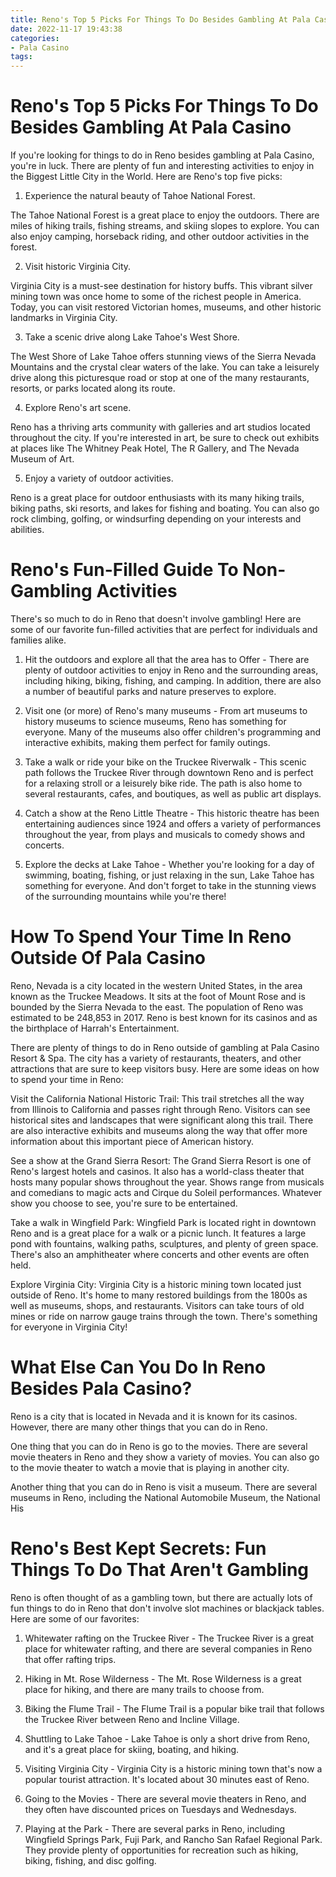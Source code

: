 ```yaml
---
title: Reno's Top 5 Picks For Things To Do Besides Gambling At Pala Casino 
date: 2022-11-17 19:43:38
categories:
- Pala Casino
tags:
---
```



#  Reno's Top 5 Picks For Things To Do Besides Gambling At Pala Casino 

If you're looking for things to do in Reno besides gambling at Pala Casino, you're in luck. There are plenty of fun and interesting activities to enjoy in the Biggest Little City in the World. Here are Reno's top five picks:

1. Experience the natural beauty of Tahoe National Forest.

The Tahoe National Forest is a great place to enjoy the outdoors. There are miles of hiking trails, fishing streams, and skiing slopes to explore. You can also enjoy camping, horseback riding, and other outdoor activities in the forest.

2. Visit historic Virginia City.

Virginia City is a must-see destination for history buffs. This vibrant silver mining town was once home to some of the richest people in America. Today, you can visit restored Victorian homes, museums, and other historic landmarks in Virginia City.

3. Take a scenic drive along Lake Tahoe's West Shore.

The West Shore of Lake Tahoe offers stunning views of the Sierra Nevada Mountains and the crystal clear waters of the lake. You can take a leisurely drive along this picturesque road or stop at one of the many restaurants, resorts, or parks located along its route.

4. Explore Reno's art scene.

Reno has a thriving arts community with galleries and art studios located throughout the city. If you're interested in art, be sure to check out exhibits at places like The Whitney Peak Hotel, The R Gallery, and The Nevada Museum of Art.

5. Enjoy a variety of outdoor activities.

Reno is a great place for outdoor enthusiasts with its many hiking trails, biking paths, ski resorts, and lakes for fishing and boating. You can also go rock climbing, golfing, or windsurfing depending on your interests and abilities.

#  Reno's Fun-Filled Guide To Non-Gambling Activities 

There's so much to do in Reno that doesn't involve gambling! Here are some of our favorite fun-filled activities that are perfect for individuals and families alike.

1. Hit the outdoors and explore all that the area has to Offer - There are plenty of outdoor activities to enjoy in Reno and the surrounding areas, including hiking, biking, fishing, and camping. In addition, there are also a number of beautiful parks and nature preserves to explore.

2. Visit one (or more) of Reno's many museums - From art museums to history museums to science museums, Reno has something for everyone. Many of the museums also offer children's programming and interactive exhibits, making them perfect for family outings.

3. Take a walk or ride your bike on the Truckee Riverwalk - This scenic path follows the Truckee River through downtown Reno and is perfect for a relaxing stroll or a leisurely bike ride. The path is also home to several restaurants, cafes, and boutiques, as well as public art displays.

4. Catch a show at the Reno Little Theatre - This historic theatre has been entertaining audiences since 1924 and offers a variety of performances throughout the year, from plays and musicals to comedy shows and concerts.

5. Explore the decks at Lake Tahoe - Whether you're looking for a day of swimming, boating, fishing, or just relaxing in the sun, Lake Tahoe has something for everyone. And don't forget to take in the stunning views of the surrounding mountains while you're there!

#  How To Spend Your Time In Reno Outside Of Pala Casino 

Reno, Nevada is a city located in the western United States, in the area known as the Truckee Meadows. It sits at the foot of Mount Rose and is bounded by the Sierra Nevada to the east. The population of Reno was estimated to be 248,853 in 2017. Reno is best known for its casinos and as the birthplace of Harrah's Entertainment. 

There are plenty of things to do in Reno outside of gambling at Pala Casino Resort & Spa. The city has a variety of restaurants, theaters, and other attractions that are sure to keep visitors busy. Here are some ideas on how to spend your time in Reno:

Visit the California National Historic Trail: This trail stretches all the way from Illinois to California and passes right through Reno. Visitors can see historical sites and landscapes that were significant along this trail. There are also interactive exhibits and museums along the way that offer more information about this important piece of American history.

See a show at the Grand Sierra Resort: The Grand Sierra Resort is one of Reno's largest hotels and casinos. It also has a world-class theater that hosts many popular shows throughout the year. Shows range from musicals and comedians to magic acts and Cirque du Soleil performances. Whatever show you choose to see, you're sure to be entertained.

Take a walk in Wingfield Park: Wingfield Park is located right in downtown Reno and is a great place for a walk or a picnic lunch. It features a large pond with fountains, walking paths, sculptures, and plenty of green space. There's also an amphitheater where concerts and other events are often held.

Explore Virginia City: Virginia City is a historic mining town located just outside of Reno. It's home to many restored buildings from the 1800s as well as museums, shops, and restaurants. Visitors can take tours of old mines or ride on narrow gauge trains through the town. There's something for everyone in Virginia City!

#  What Else Can You Do In Reno Besides Pala Casino? 

Reno is a city that is located in Nevada and it is known for its casinos. However, there are many other things that you can do in Reno. 

One thing that you can do in Reno is go to the movies. There are several movie theaters in Reno and they show a variety of movies. You can also go to the movie theater to watch a movie that is playing in another city. 

Another thing that you can do in Reno is visit a museum. There are several museums in Reno, including the National Automobile Museum, the National His

#  Reno's Best Kept Secrets: Fun Things To Do That Aren't Gambling

Reno is often thought of as a gambling town, but there are actually lots of fun things to do in Reno that don't involve slot machines or blackjack tables. Here are some of our favorites:

1. Whitewater rafting on the Truckee River - The Truckee River is a great place for whitewater rafting, and there are several companies in Reno that offer rafting trips.

2. Hiking in Mt. Rose Wilderness - The Mt. Rose Wilderness is a great place for hiking, and there are many trails to choose from.

3. Biking the Flume Trail - The Flume Trail is a popular bike trail that follows the Truckee River between Reno and Incline Village.

4. Shuttling to Lake Tahoe - Lake Tahoe is only a short drive from Reno, and it's a great place for skiing, boating, and hiking.

5. Visiting Virginia City - Virginia City is a historic mining town that's now a popular tourist attraction. It's located about 30 minutes east of Reno.

6. Going to the Movies - There are several movie theaters in Reno, and they often have discounted prices on Tuesdays and Wednesdays.

7. Playing at the Park - There are several parks in Reno, including Wingfield Springs Park, Fuji Park, and Rancho San Rafael Regional Park. They provide plenty of opportunities for recreation such as hiking, biking, fishing, and disc golfing.